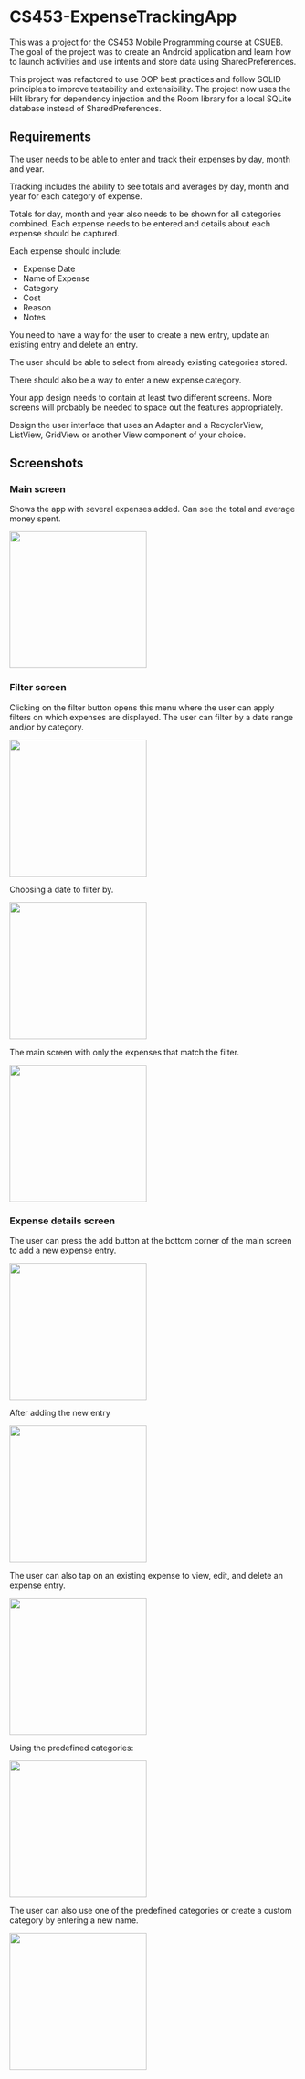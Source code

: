 # CS453-ExpenseTrackingApp

This was a project for the CS453 Mobile Programming course at CSUEB. The goal of the project was to create an Android application and learn how to launch activities and use intents and store data using SharedPreferences.

This project was refactored to use OOP best practices and follow SOLID principles to improve testability and extensibility. The project now uses the Hilt library for dependency injection and the Room library for a local SQLite database instead of SharedPreferences. 

## Requirements

The user needs to be able to enter and track their expenses by day, month and year.

Tracking includes the ability to see totals and averages by day, month and year for each
category of expense.

Totals for day, month and year also needs to be shown for all categories combined.
Each expense needs to be entered and details about each expense should be captured.

Each expense should include:
* Expense Date
* Name of Expense
* Category
* Cost
* Reason
* Notes

You need to have a way for the user to create a new entry, update an existing entry and
delete an entry.

The user should be able to select from already existing categories stored.

There should also be a way to enter a new expense category.

Your app design needs to contain at least two different screens. More screens will probably
be needed to space out the features appropriately.

Design the user interface that uses an Adapter and a RecyclerView, ListView, GridView or another View component of your choice. 

## Screenshots

### Main screen 

Shows the app with several expenses added. Can see the total and average money spent.

<img src="https://user-images.githubusercontent.com/41593388/218352898-a6a2d926-2251-40c3-be40-154320c38be1.png" width="240" />

### Filter screen

Clicking on the filter button opens this menu where the user can apply filters on which expenses are displayed. The user can filter by a date range and/or by category.

<img src="https://user-images.githubusercontent.com/41593388/218352915-a892e815-5a71-410a-a4a4-c2be29ab7100.png" width="240" />

Choosing a date to filter by.

<img src="https://user-images.githubusercontent.com/41593388/218353073-26776f3a-9763-4887-a342-68a3f2c1659a.png" width="240" />

The main screen with only the expenses that match the filter.

<img src="https://user-images.githubusercontent.com/41593388/218353141-1cfed06d-b061-41c1-a48c-026471dcda6a.png" width="240" />

### Expense details screen

The user can press the add button at the bottom corner of the main screen to add a new expense entry.

<img src="https://user-images.githubusercontent.com/41593388/218353307-818a0e84-1007-4b6c-ad83-aa2a15fb1571.png" width="240" />

After adding the new entry

<img src="https://user-images.githubusercontent.com/41593388/218353400-bcee747c-909d-47b6-8cbb-4c5664bbe99f.png" width="240" />

The user can also tap on an existing expense to view, edit, and delete an expense entry. 

<img src="https://user-images.githubusercontent.com/41593388/218353580-a3a104e5-759c-401d-86b7-966da912c5d1.png" width="240" />

Using the predefined categories:

<img src="https://user-images.githubusercontent.com/41593388/218354419-2a620611-26bf-4aca-942d-9e188a1ae9d4.png" width="240" />

The user can also use one of the predefined categories or create a custom category by entering a new name.

<img src="https://user-images.githubusercontent.com/41593388/218354308-e5ba5bb7-8e5c-4c61-86dd-a53de2e9d149.png" width="240" />
